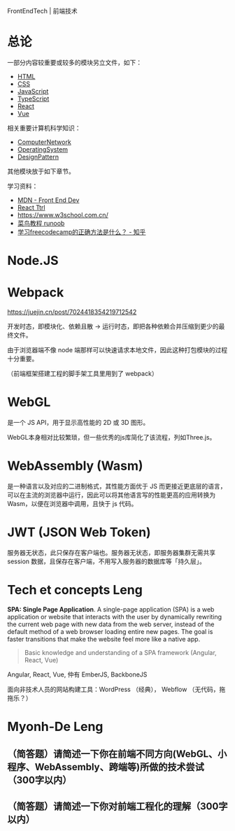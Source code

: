FrontEndTech | 前端技术

# 总论

一部分内容较重要或较多的模块另立文件，如下：

- [HTML](./005.133-HTML.md)
- [CSS](./005.133-CSS.md)
- [JavaScript](./005.133-JavaScript.md)
- [TypeScript](./005.133-TypeScript.md)
- [React](./005.133-React.md)
- [Vue](./005.133-Vue.md)

相关重要计算机科学知识：

- [ComputerNetwork](./004.6-ComputerNetwork.md)
- [OperatingSystem](./005.43-OperatingSystem.md)
- [DesignPattern](./005.12-DesignPattern.md)

其他模块放于如下章节。

学习资料：

- [MDN - Front End Dev](https://developer.mozilla.org/en-US/docs/Learn/Front-end_web_developer)
- [React Ttrl](https://reactjs.org/tutorial)
- https://www.w3school.com.cn/
- [菜鸟教程 runoob](https://www.runoob.com/)
- [学习freecodecamp的正确方法是什么？ - 知乎](https://www.zhihu.com/question/47059559)

# Node.JS

# Webpack

https://juejin.cn/post/7024418354219712542

开发时态，即模块化、依赖且散 → 运行时态，即把各种依赖合并压缩到更少的最终文件。

由于浏览器端不像 node 端那样可以快速请求本地文件，因此这种打包模块的过程十分重要。

（前端框架搭建工程的脚手架工具里用到了 webpack）

# WebGL

是一个 JS API，用于显示高性能的 2D 或 3D 图形。

WebGL本身相对比较繁琐，但一些优秀的js库简化了该流程，列如Three.js。

# WebAssembly (Wasm)

是一种语言以及对应的二进制格式，其性能方面优于 JS 而更接近更底层的语言，可以在主流的浏览器中运行，因此可以将其他语言写的性能更高的应用转换为 Wasm，以便在浏览器中调用，且快于 js 代码。

# JWT (JSON Web Token)

服务器无状态，此只保存在客户端也。服务器无状态，即服务器集群无需共享 session 数据，且保存在客户端，不用写入服务器的数据库等「持久层」。

# Tech et concepts Leng

**SPA: Single Page Application**. A single-page application (SPA) is a web application or website that interacts with the user by dynamically rewriting the current web page with new data from the web server, instead of the default method of a web browser loading entire new pages. The goal is faster transitions that make the website feel more like a native app.

> Basic knowledge and understanding of a SPA framework (Angular, React, Vue)

Angular, React, Vue, 仲有 EmberJS, BackboneJS

面向非技术人员的网站构建工具：WordPress （经典）， Webflow （无代码，拖拖乐？）

# Myonh-De Leng

## （简答题）请简述一下你在前端不同方向(WebGL、小程序、WebAssembly、跨端等)所做的技术尝试（300字以内）

## （简答题）请简述一下你对前端工程化的理解（300字以内）